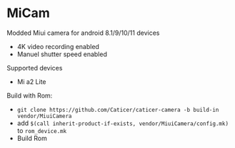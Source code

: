 # MiCam
 Modded Miui camera for android 8.1/9/10/11 devices
 - 4K video recording enabled
 - Manuel shutter speed enabled

Supported devices
* Mi a2 Lite

Build with Rom:
- `git clone https://github.com/Caticer/caticer-camera -b build-in vendor/MiuiCamera`
- add `$(call inherit-product-if-exists, vendor/MiuiCamera/config.mk)` to `rom_device.mk`
- Build Rom
